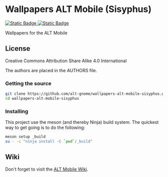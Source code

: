 # Wallpapers ALT Mobile (Sisyphus)

<a href="https://t.me/altmobile_channel">
  <img alt="Static Badge" src="https://img.shields.io/badge/Channel-blue?style=flat&logo=telegram">
</a>

<a href="https://t.me/altlinux_mobile">
  <img alt="Static Badge" src="https://img.shields.io/badge/Chat-blue?style=flat&logo=telegram">
</a>

Wallpapers for the ALT Mobile

## License

Creative Commons Attribution Share Alike 4.0 International

The authors are placed in the AUTHORS file.

### Getting the source

```sh
git clone https://github.com/alt-gnome/wallpapers-alt-mobile-sisyphus.git
cd wallpapers-alt-mobile-sisyphus
```

### Installing

This project use the meson (and thereby Ninja) build system.  The quickest way
to get going is to do the following:

```sh
meson setup _build
su - -c "ninja install -C `pwd`/_build"
```

## Wiki

Don't forget to visit the [ALT Mobile Wiki](https://altmobile.org/en/).
